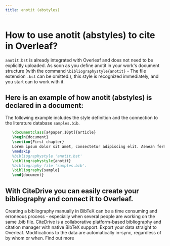 ```yaml
---
title: anotit (abstyles)
---
```


# How to use anotit (abstyles) to cite in Overleaf? 
`anotit.bst` is already integrated with Overleaf and does not need to be explicitly uploaded. As soon as you define anotit in your work's document structure (with the command `\bibliographystyle{anotit}` - The file extension `.bst` can be omitted.), this style is recognized immediately, and you start can to work with it.

## Here is an example of how anotit (abstyles) is declared in a document:
The following example includes the style definition and the connection to the literature database `samples.bib`.
```tex
   \documentclass[a4paper,10pt]{article}
   \begin{document}
   \section{First chapter}
   Lorem ipsum dolor sit amet, consectetur adipiscing elit. Aenean fermentum justo massa, ut maximus mauris sodales et. Aenean vel elit a erat rhoncus pharetra.
   \medskip
   %bibliographystyle 'anotit.bst'
   \bibliographystyle{anotit}
   %bibliography file 'samples.bib'.
   \bibliography{sample}
   \end{document}
```

## With CiteDrive you can easily create your bibliography and connect it to Overleaf. 
Creating a bibliography manually in BibTeX can be a time consuming and erroneous process - especially when several people are working on the same .bib file. CiteDrive is a collaborative platform-based bibliography and citation manager with native BibTeX support. Export your data straight to Overleaf. Modifications to the data are automatically in-sync, regardless of by whom or when. Find out more